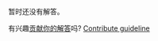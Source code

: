 
暂时还没有解答。

有兴趣[贡献你的解答](https://github.com/BFEdev/BFE.dev-solutions/blob/main/react/create-a-filte-tree_zh.md)吗? [Contribute guideline](https://github.com/BFEdev/BFE.dev-solutions#how-to-contribute)
